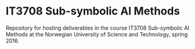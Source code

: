 # IT3708 Sub-symbolic AI Methods
Repository for hosting deliverables in the course IT3708 Sub-symbolic AI Methods at the Norwegian University of Science and Technology, spring 2016.
